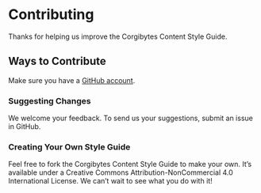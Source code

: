 # Contributing

Thanks for helping us improve the Corgibytes Content Style Guide.

## Ways to Contribute

Make sure you have a [GitHub account](https://github.com/signup/free).

### Suggesting Changes

We welcome your feedback. To send us your suggestions, submit an issue in GitHub.

### Creating Your Own Style Guide

Feel free to fork the Corgibytes Content Style Guide to make your own. It’s available under a Creative Commons Attribution-NonCommercial 4.0 International License. We can’t wait to see what you do with it!

